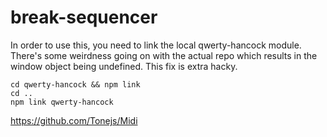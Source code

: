 # break-sequencer

In order to use this, you need to link the local qwerty-hancock module. There's some weirdness going on with the actual repo which results in the window object being undefined. This fix is extra hacky.

```[bash]
cd qwerty-hancock && npm link
cd ..
npm link qwerty-hancock
```

<https://github.com/Tonejs/Midi>
